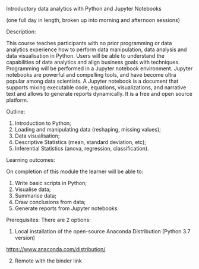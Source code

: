 Introductory data analytics with Python and Jupyter Notebooks 

(one full day in length, broken up into morning and afternoon sessions)


Description: 

This course teaches participants with no prior programming or data analytics experience how to perform data manipulation, data analysis and data visualisation in Python. Users will be able to understand the capabilities of data analytics and align business goals with techniques. Programming will be performed in a Jupyter notebook environment.  Jupyter notebooks are powerful and compelling tools, and have become ultra popular among data scientists.  A Jupyter notebook is a document that supports mixing executable code, equations, visualizations, and narrative text and allows to generate reports dynamically. It is a free and open source platform.

Outline:

1. Introduction to Python;
2. Loading and manipulating data (reshaping, missing values);
3. Data visualisation;
4. Descriptive Statistics (mean, standard deviation, etc);
5. Inferential Statistics (anova, regression, classification).

Learning outcomes:

On completion of this module the learner will be able to:

1. Write basic scripts in Python;
2. Visualise data;
3. Summarise data;
4. Draw conclusions from data;
5. Generate reports from Jupyter notebooks.


Prerequisites:
There are 2 options:

1. Local installation of the open-source Anaconda Distribution (Python 3.7 version)

https://www.anaconda.com/distribution/

2. Remote with the binder link





